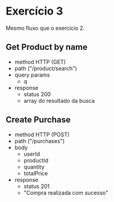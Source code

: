 # Exercício 3
Mesmo fluxo que o exercício 2.

## Get Product by name
- method HTTP (GET)
- path ("/product/search")
- query params
    - q
- response
    - status 200
    - array do resultado da busca

## Create Purchase
- method HTTP (POST)
- path ("/purchases")
- body
    - userId
    - productId
    - quantity
    - totalPrice
- response
    - status 201
    - "Compra realizada com sucesso"
